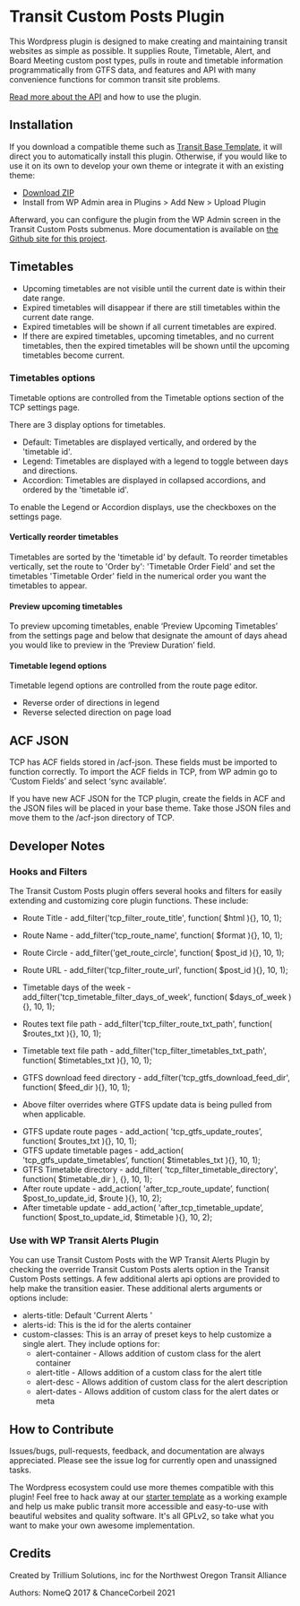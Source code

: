 # Transit Custom Posts Plugin

This Wordpress plugin is designed to make creating and maintaining transit websites as simple as possible. It supplies Route, Timetable, Alert, and Board Meeting custom post types, pulls in route and timetable information programmatically from GTFS data, and features and API with many convenience functions for common transit site problems.

[Read more about the API](https://trillium-solutions.github.io/transit-custom-posts/) and how to use the plugin.

## Installation

If you download a compatible theme such as [Transit Base Template](https://github.com/trilliumtransit/transit-base-template), it will direct you to automatically install this plugin. Otherwise, if you would like to use it on its own to develop your own theme or integrate it with an existing theme:

* [Download ZIP](https://github.com/trilliumtransit/transit-custom-posts/archive/master.zip)
* Install from WP Admin area in Plugins > Add New > Upload Plugin

Afterward, you can configure the plugin from the WP Admin screen in the Transit Custom Posts submenus. More documentation is available on [the Github site for this project](https://trillium-solutions.github.io/transit-custom-posts/).

## Timetables ## 

- Upcoming timetables are not visible until the current date is within their date range.
- Expired timetables will disappear if there are still timetables within the current date range.
- Expired timetables will be shown if all current timetables are expired.
- If there are expired timetables, upcoming timetables, and no current timetables, then the expired timetables will be shown until the upcoming timetables become current.

### Timetables options ###

Timetable options are controlled from the Timetable options section of the TCP settings page. 

There are 3 display options for timetables. 
- Default: Timetables are displayed vertically, and ordered by the 'timetable id'.
- Legend: Timetables are displayed with a legend to toggle between days and directions.
- Accordion: Timetables are displayed in collapsed accordions, and ordered by the 'timetable id'.

To enable the Legend or Accordion displays, use the checkboxes on the settings page.

#### Vertically reorder timetables ####

Timetables are sorted by the 'timetable id’ by default. To reorder timetables vertically, set the route to 'Order by': 'Timetable Order Field' and set the timetables 'Timetable Order' field in the numerical order you want the timetables to appear.

#### Preview upcoming timetables ####

To preview upcoming timetables, enable ‘Preview Upcoming Timetables’ from the settings page and below that designate the amount of days ahead you would like to preview in the ‘Preview Duration’ field.

#### Timetable legend options ####

Timetable legend options are controlled from the route page editor.
- Reverse order of directions in legend
- Reverse selected direction on page load

## ACF JSON ##

TCP has ACF fields stored in /acf-json. These fields must be imported to function correctly. To import the ACF fields in TCP, from WP admin go to ‘Custom Fields’  and select ‘sync available’.

If you have new ACF JSON for the TCP plugin, create the fields in ACF and the JSON files will be placed in your base theme. Take those JSON files and move them to the /acf-json directory of TCP.

## Developer Notes ## 

### Hooks and Filters ### 

The Transit Custom Posts plugin offers several hooks and filters for easily extending and customizing core plugin functions. These include: 

- Route Title - add_filter('tcp_filter_route_title', function( $html ){}, 10, 1);
- Route Name - add_filter('tcp_route_name', function( $format ){}, 10, 1);
- Route Circle - add_filter('get_route_circle', function( $post_id ){}, 10, 1);
- Route URL - add_filter('tcp_filter_route_url', function( $post_id ){}, 10, 1);

- Timetable days of the week - add_filter('tcp_timetable_filter_days_of_week', function( $days_of_week ){}, 10, 1);
- Routes text file path - add_filter('tcp_filter_route_txt_path', function( $routes_txt ){}, 10, 1);
- Timetable text file path - add_filter('tcp_filter_timetables_txt_path', function( $timetables_txt ){}, 10, 1);
- GTFS download feed directory - add_filter('tcp_gtfs_download_feed_dir', function( $feed_dir ){}, 10, 1);
* Above filter overrides where GTFS update data is being pulled from when applicable.
- GTFS update route pages - add_action( 'tcp_gtfs_update_routes’, function( $routes_txt ){}, 10, 1);
- GTFS update timetable pages - add_action( 'tcp_gtfs_update_timetables’, function( $timetables_txt ){}, 10, 1);
- GTFS Timetable directory - add_filter( 'tcp_filter_timetable_directory', function( $timetable_dir ), {}, 10, 1);
- After route update - add_action( 'after_tcp_route_update’, function( $post_to_update_id, $route ){}, 10, 2);
- After timetable update - add_action( 'after_tcp_timetable_update’, function( $post_to_update_id, $timetable ){}, 10, 2);

### Use with WP Transit Alerts Plugin ###

You can use Transit Custom Posts with the WP Transit Alerts Plugin by checking the override Transit Custom Posts alerts option in the Transit Custom Posts settings. A few additional alerts api options are provided to help make the transition easier. These additional alerts arguments or options include:

 - alerts-title: Default 'Current Alerts '
 - alerts-id: This is the id for the alerts container
 - custom-classes: This is an array of preset keys to help customize a single alert. They include options for: 
    - alert-container - Allows addition of custom class for the alert container
    - alert-title - Allows addition of a custom class for the alert title
    - alert-desc - Allows addition of custom class for the alert description
    - alert-dates - Allows addition of custom class for the alert dates or meta

## How to Contribute

Issues/bugs, pull-requests, feedback, and documentation are always appreciated. Please see the issue log for currently open and unassigned tasks.

The Wordpress ecosystem could use more themes compatible with this plugin! Feel free to hack away at our [starter template](https://github.com/trilliumtransit/transit-base-template) as a working example and help us make public transit more accessible and easy-to-use with beautiful websites and quality software. It's all GPLv2, so take what you want to make your own awesome implementation.

## Credits

Created by Trillium Solutions, inc for the Northwest Oregon Transit Alliance

Authors: NomeQ 2017 & ChanceCorbeil 2021